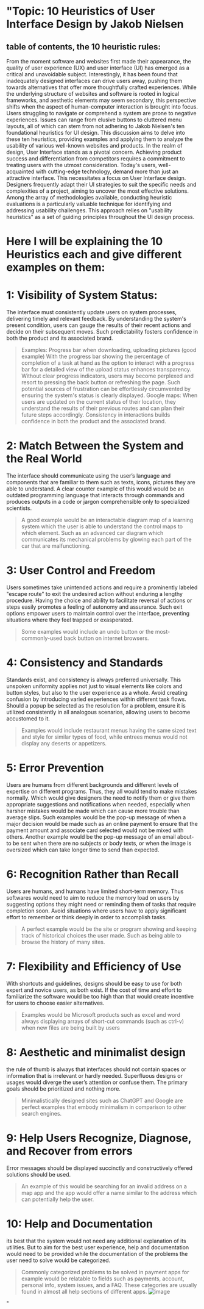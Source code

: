 # "Topic: 10 Heuristics of User Interface Design by Jakob Nielsen

## table of contents, the 10 heuristic rules:


From the moment software and websites first made their appearance, the quality of user experience (UX) and user interface (UI) has emerged as a critical and unavoidable subject. Interestingly, it has been found that inadequately designed interfaces can drive users away, pushing them towards alternatives that offer more thoughtfully crafted experiences. While the underlying structure of websites and software is rooted in logical frameworks, and aesthetic elements may seem secondary, this perspective shifts when the aspect of human-computer interaction is brought into focus. Users struggling to navigate or comprehend a system are prone to negative experiences. Issues can range from elusive buttons to cluttered menu layouts, all of which can stem from not adhering to Jakob Nielsen's ten foundational heuristics for UI design. This discussion aims to delve into these ten heuristics, providing examples and applying them to analyze the usability of various well-known websites and products.
In the realm of design, User Interface stands as a pivotal concern. Achieving product success and differentiation from competitors requires a commitment to treating users with the utmost consideration. Today's users, well-acquainted with cutting-edge technology, demand more than just an attractive interface. This necessitates a focus on User Interface design.
Designers frequently adapt their UI strategies to suit the specific needs and complexities of a project, aiming to uncover the most effective solutions. Among the array of methodologies available, conducting heuristic evaluations is a particularly valuable technique for identifying and addressing usability challenges. This approach relies on "usability heuristics" as a set of guiding principles throughout the UI design process.


# Here I will be explaining the 10 Heuristics each and give different examples on them:

# 1: Visibility of System Status: 
The interface must consistently update users on system processes, delivering timely and relevant feedback.
By understanding the system's present condition, users can gauge the results of their recent actions and decide on their subsequent moves. Such predictability fosters confidence in both the product and its associated brand.
 > Examples: Progress bar when downloading, uploading pictures (good example) With the progress bar showing the percentage of completion of a task at hand as the option to interact with a progress bar for a detailed view of the upload status enhances transparency. Without clear progress indicators, users may become perplexed and resort to pressing the back button or refreshing the page. Such potential sources of frustration can be effortlessly circumvented by ensuring the system's status is clearly displayed. Google maps: When users are updated on the current status of their location, they understand the results of their previous routes and can plan their future steps accordingly. Consistency in interactions builds confidence in both the product and the associated brand.

# 2: Match Between the System and the Real World
The interface should communicate using the user’s language and components that are familiar to them such as texts, icons, pictures they are able to understand. A clear counter example of this would would be an outdated programming language that interacts through commands and produces outputs in a code or jargon comprehensible only to specialized scientists. 

 > A good example would be an interactable diagram map of a learning system which the user is able to understand the control maps to which element. Such as an advanced car diagram which communicates its mechanical problems by glowing each part of the car that are malfunctioning.

# 3: User Control and Freedom
Users sometimes take unintended actions and require a prominently labeled "escape route" to exit the undesired action without enduring a lengthy procedure.
Having the choice and ability to facilitate reversal of actions or steps easily promotes a feeling of autonomy and assurance. Such exit options empower users to maintain control over the interface, preventing situations where they feel trapped or exasperated. 

 > Some examples would include an undo button or the most-commonly-used back button on internet browsers.

# 4: Consistency and Standards
Standards exist, and consistency is always preferred universally. This unspoken uniformity applies not just to visual elements like colors and button styles, but also to the user experience as a whole. Avoid creating confusion by introducing varied experiences within different task flows. Should a popup be selected as the resolution for a problem, ensure it is utilized consistently in all analogous scenarios, allowing users to become accustomed to it. 

 > Examples would include restaurant menus having the same sized text and style for similar types of food, while entrees menus would not display any deserts or appetizers.

# 5: Error Prevention
Users are humans from different backgrounds and different levels of expertise on different programs. Thus, they all would tend to make mistakes normally. Which would give designers the need to notify them or give them appropriate suggestions and notifications when needed, especially when harsher mistakes would be made which can cause more trouble than average slips. Such examples would be the pop-up message of when a major decision would be made such as an online payment to ensure that the payment amount and associate card selected would not be mixed with others. Another example would be the pop-up message of an email about-to be sent when there are no subjects or body texts, or when the image is oversized which can take longer time to send than expected.

# 6: Recognition Rather than Recall
Users are humans, and humans have limited short-term memory. Thus softwares would need to aim to reduce the memory load on users by suggesting options they might need or reminding them of tasks that require completion soon. Avoid situations where users have to apply significant effort to remember or think deeply in order to accomplish tasks. 

 > A perfect example would be the site or program showing and keeping track of historical choices the user made. Such as being able to browse the history of many sites.

# 7: Flexibility and Efficiency of Use
With shortcuts and guidelines, designs should be easy to use for both expert and novice users, as both exist. If the cost of time and effort to familiarize the software would be too high than that would create incentive for users to choose easier alternatives. 

 > Examples would be Microsoft products such as excel and word always displaying arrays of short-cut commands (such as ctrl-v) when new files are being built by users

# 8: Aesthetic and minimalist design
the rule of thumb is always that interfaces should not contain spaces or information that is irrelevant or hardly needed. Superfluous designs or usages would diverge the user’s attention or confuse them. The primary goals should be prioritized and nothing more. 

> Minimalistically designed sites such as ChatGPT and Google are perfect examples that embody minimalism in comparison to other search engines.

# 9: Help Users Recognize, Diagnose, and Recover from errors
Error messages should be displayed succinctly and constructively offered solutions should be used. 

 > An example of this would be searching for an invalid address on a map app and the app would offer a name similar to the address which can potentially help the user.

# 10: Help and Documentation
its best that the system would not need any additional explanation of its utilities. But to aim for the best user experience, help and documentation would need to be provided while the documentation of the problems the user need to solve would be categorized. 

 > Commonly categorized problems to be solved in payment apps for example would be relatable to fields such as payments, account, personal info, system issues, and a FAQ. These categories are usually found in almost all help sections of different apps.
> ![image](https://github.com/Arick-mux/learning-software-engineering.github.io/assets/137026734/965baa66-271f-4ead-bdf9-7c7c316c0321)

"

